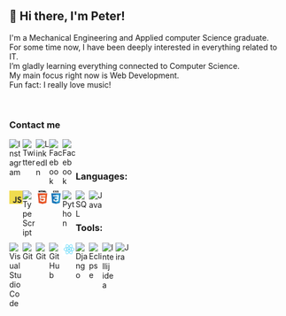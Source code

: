 ## 👋 Hi there, I'm Peter!

I'm a Mechanical Engineering and Applied computer Science graduate.\
For some time now, I have been deeply interested in everything related to IT.\
I’m gladly learning everything connected to Computer Science.\
My main focus right now is Web Development.\
Fun fact: I really love music!

<br />

### Contact me
[<img align="left" alt="Instagram" width="24px" src="https://cdn-icons-png.flaticon.com/512/733/733558.png" />][instagram]
[<img align="left" alt="Twitter" width="24px" src="https://cdn-icons-png.flaticon.com/512/733/733579.png" />][twitter]
[<img align="left" alt="LinkedIn" width="24px" src="https://cdn-icons-png.flaticon.com/512/174/174857.png" />][linkedin]
[<img align="left" alt="Facebook" width="24px" src="https://upload.wikimedia.org/wikipedia/commons/thumb/f/fb/Facebook_icon_2013.svg/300px-Facebook_icon_2013.svg.png?20161223201621"/>][facebook]
[<img align="left" alt="Facebook" width="24px" src="https://cdn-icons-png.flaticon.com/128/6611/6611847.png"/>][portfolio]

<br />
<br />

### Languages:
<img align="left" alt="JavaScript" width="24px" src="https://raw.githubusercontent.com/github/explore/80688e429a7d4ef2fca1e82350fe8e3517d3494d/topics/javascript/javascript.png" />
<img align="left" alt="TypeScript" width="24px" src="https://upload.wikimedia.org/wikipedia/commons/thumb/4/4c/Typescript_logo_2020.svg/250px-Typescript_logo_2020.svg.png" />
<img align="left" alt="HTML5" width="24px" src="https://raw.githubusercontent.com/github/explore/80688e429a7d4ef2fca1e82350fe8e3517d3494d/topics/html/html.png" />
<img align="left" alt="CSS3" width="24px" src="https://raw.githubusercontent.com/github/explore/80688e429a7d4ef2fca1e82350fe8e3517d3494d/topics/css/css.png" />
<img align="left" alt="Python" width="24px" src="https://cdn-icons-png.flaticon.com/512/919/919852.png" />
<img align="left" alt="SQL" width="24px" src="https://cdn-icons-png.flaticon.com/512/2772/2772128.png" />
<img align="left" alt="Java" width="24px" src="https://cdn-icons-png.flaticon.com/512/226/226777.png" />


<br />
<br />

### Tools:
<img align="left" alt="Visual Studio Code" width="24px" src="https://upload.wikimedia.org/wikipedia/commons/thumb/9/9a/Visual_Studio_Code_1.35_icon.svg/512px-Visual_Studio_Code_1.35_icon.svg.png" />
<img align="left" alt="Git" width="24px" src="https://upload.wikimedia.org/wikipedia/commons/thumb/3/3f/Git_icon.svg/2048px-Git_icon.svg.png" />
<img align="left" alt="Git" width="24px" src="https://git-scm.com/images/logos/logomark-orange@2x.png" />
<img align="left" alt="GitHub" width="24px" src="https://cdn-icons-png.flaticon.com/512/733/733553.png" />
<img align="left" alt="React" width="24px" src="https://raw.githubusercontent.com/github/explore/80688e429a7d4ef2fca1e82350fe8e3517d3494d/topics/react/react.png" />
<img align="left" alt="Django" width="24px" src="https://icon-library.com/images/django-icon/django-icon-0.jpg" />
<img align="left" alt="Eclipse" width="24px" src="https://user-images.githubusercontent.com/11943860/46922529-b28cdc80-cfe0-11e8-9aec-0091161d3599.png" />
<img align="left" alt="Intellij idea" width="24px" src="https://upload.wikimedia.org/wikipedia/commons/thumb/9/9c/IntelliJ_IDEA_Icon.svg/1200px-IntelliJ_IDEA_Icon.svg.png" />
<img align="left" alt="Jira" width="24px" src="https://logowik.com/content/uploads/images/jira3124.jpg" />


<br />
<br />

[twitter]: https://twitter.com/pekillen
[facebook]: https://www.facebook.com/piotrekblady.kwiatkowski/
[instagram]: https://www.instagram.com/perfect_story_to_tell/
[linkedin]: https://www.linkedin.com/in/piotr-kwiatkowski-9ba0191a3/
[portfolio]: https://piotrkwiatkowski.netlify.app/
